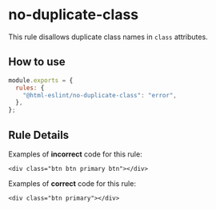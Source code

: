 # no-duplicate-class

This rule disallows duplicate class names in `class` attributes.

## How to use

```js,.eslintrc.js
module.exports = {
  rules: {
    "@html-eslint/no-duplicate-class": "error",
  },
};
```

## Rule Details

Examples of **incorrect** code for this rule:

```html,incorrect
<div class="btn btn primary btn"></div>
```

Examples of **correct** code for this rule:

```html,correct
<div class="btn primary"></div>
```
